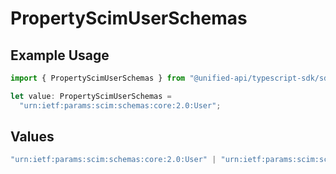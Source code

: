 # PropertyScimUserSchemas

## Example Usage

```typescript
import { PropertyScimUserSchemas } from "@unified-api/typescript-sdk/sdk/models/shared";

let value: PropertyScimUserSchemas =
  "urn:ietf:params:scim:schemas:core:2.0:User";
```

## Values

```typescript
"urn:ietf:params:scim:schemas:core:2.0:User" | "urn:ietf:params:scim:schemas:extension:enterprise:2.0:User" | "urn:ietf:params:scim:schemas:extension:lattice:attributes:1.0:User" | "urn:ietf:params:scim:schemas:extension:peakon:2.0:User"
```